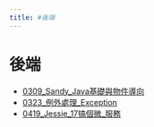 ```yaml
---
title: #後端
---
```


# 後端

- [0309_Sandy_Java基礎與物件導向](/pages/reports/2025/0309_Sandy_Java基礎與物件導向.md)
- [0323_例外處理_Exception](/pages/reports/2025/0323_Joy_例外處理_Exception.md)
- [0419_Jessie_17搞個微_服務](/pages/reports/2025/0419_Jessie_17搞個微_服務.md)
